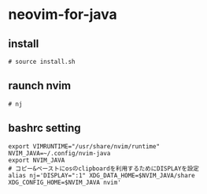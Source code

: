 # neovim-for-java

## install

```
# source install.sh
```

## raunch nvim

```
# nj
```

## bashrc setting

``` 
export VIMRUNTIME="/usr/share/nvim/runtime"
NVIM_JAVA=~/.config/nvim-java
export NVIM_JAVA
# コピー&ペーストにosのclipboardを利用するためにDISPLAYを設定
alias nj='DISPLAY=":1" XDG_DATA_HOME=$NVIM_JAVA/share XDG_CONFIG_HOME=$NVIM_JAVA nvim'
```

